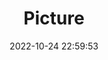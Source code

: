 ---
weight: 1
images:
- /images/edited/188.jpeg
title: Picture
date: 2022-10-24 22:59:53
tags: [luminar neo,work,person,diningtable,cake]
---
